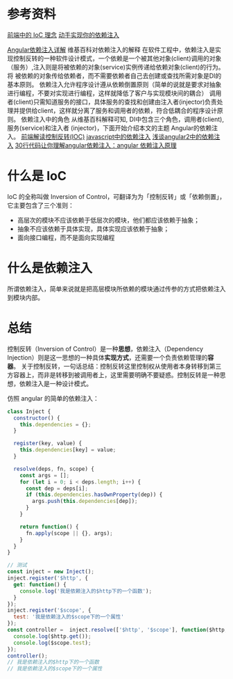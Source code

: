 # 参考资料
[前端中的 IoC 理念](https://mp.weixin.qq.com/s/gMlJAOtFgUU1EqMbLAy35Q)
[动手实现你的依赖注入](https://juejin.im/post/59c2465ff265da065166f957)

[Angular依赖注入详解](https://www.cnblogs.com/leonwang/p/5178551.html)
维基百科对依赖注入的解释
在软件工程中，依赖注入是实现控制反转的一种软件设计模式，一个依赖是一个被其他对象(client)调用的对象（服务）,注入则是将被依赖的对象(service)实例传递给依赖对象(client)的行为。将 被依赖的对象传给依赖者，而不需要依赖者自己去创建或查找所需对象是DI的基本原则。 依赖注入允许程序设计遵从依赖倒置原则（简单的说就是要求对抽象进行编程，不要对实现进行编程，这样就降低了客户与实现模块间的耦合） 调用者(client)只需知道服务的接口，具体服务的查找和创建由注入者(injector)负责处理并提供给client，这样就分离了服务和调用者的依赖，符合低耦合的程序设计原则。
依赖注入中的角色
从维基百科解释可知, DI中包含三个角色，调用者(client), 服务(service)和注入者 (injector)，下面开始介绍本文的主题 Angular的依赖注入。
[前端解读控制反转(IOC)](https://www.cnblogs.com/pqjwyn/p/9846292.html)
[javascript中的依赖注入](https://www.cnblogs.com/pqjwyn/p/9850428.html)
[浅谈angular2中的依赖注入](https://www.jianshu.com/p/ba3d6fbcad0e?from=singlemessage)
[30行代码让你理解angular依赖注入：angular 依赖注入原理](https://www.cnblogs.com/etoah/p/5460441.html)

# 什么是 IoC

IoC 的全称叫做 Inversion of Control，可翻译为为「控制反转」或「依赖倒置」，它主要包含了三个准则：
- 高层次的模块不应该依赖于低层次的模块，他们都应该依赖于抽象；
- 抽象不应该依赖于具体实现，具体实现应该依赖于抽象；
- 面向接口编程，而不是面向实现编程

# 什么是依赖注入

所谓依赖注入，简单来说就是把高层模块所依赖的模块通过传参的方式把依赖注入到模块内部。

# 总结

控制反转（Inversion of Control）是一种**思想**，依赖注入（Dependency Injection）则是这一思想的一种具体**实现方式**，还需要一个负责依赖管理的**容器**。
关于控制反转，一句话总结：控制反转这里控制权从使用者本身转移到第三方容器上，而非是转移到被调用者上，这里需要明确不要疑惑。控制反转是一种思想，依赖注入是一种设计模式。

仿照 angular 的简单的依赖注入：

```js
class Inject {
  constructor() {
    this.dependencies = {};
  }

  register(key, value) {
    this.dependencies[key] = value;
  }

  resolve(deps, fn, scope) {
    const args = [];
    for (let i = 0; i < deps.length; i++) {
      const dep = deps[i];
      if (this.dependencies.hasOwnProperty(dep)) {
        args.push(this.dependencies[dep]);
      }
    }

    return function() {
      fn.apply(scope || {}, args);
    }
  }
}

// 测试
const inject = new Inject();
inject.register('$http', {
  get: function() {
    console.log('我是依赖注入的$http下的一个函数');
  }
});
inject.register('$scope', {
  test: '我是依赖注入的$scope下的一个属性'
});
const controller =  inject.resolve(['$http', '$scope'], function($http, $scope) {
  console.log($http.get());
  console.log($scope.test);
});
controller();
// 我是依赖注入的$http下的一个函数
// 我是依赖注入的$scope下的一个属性
```